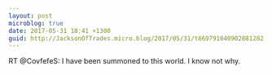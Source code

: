 ```yaml
---
layout: post
microblog: true
date: 2017-05-31 18:41 +1300
guid: http://JacksonOfTrades.micro.blog/2017/05/31/t869791040902881282.html
---
```

RT @CovfefeS: I have been summoned to this world. I know not why.
